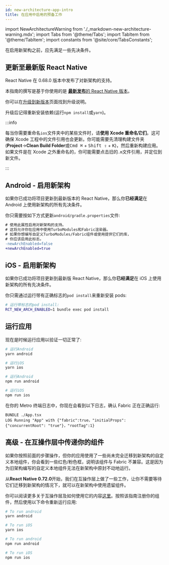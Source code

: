 ```yaml
---
id: new-architecture-app-intro
title: 在应用中启用的预备工作
---
```


import NewArchitectureWarning from './\_markdown-new-architecture-warning.mdx';
import Tabs from '@theme/Tabs';
import TabItem from '@theme/TabItem';
import constants from '@site/core/TabsConstants';

<NewArchitectureWarning/>

在启用新架构之前，应先满足一些先决条件。

## 更新至最新版 React Native

React Native 在 0.68.0 版本中发布了对新架构的支持。

本指南的撰写是基于你使用的是 [**最新发布**的 React Native 版本](https://github.com/facebook/react-native/releases/latest)。

你可以在[升级到新版本](/docs/upgrading)页面找到升级说明。

升级后记得重新安装依赖(运行`npm install`或`yarn`)。

:::info

每当你需要重命名`ios`文件夹中的某些文件时，请**使用 Xcode 重命名它们**。这可确保 Xcode 工程中的文件引用也会更新。你可能需要先清理构建文件夹(**Project**→**Clean Build Folder**或<kbd>Cmd ⌘</kbd> + <kbd>Shift ⇪</kbd> + <kbd>K</kbd>)，然后重新构建应用。如果文件是在 Xcode 之外重命名的，你可能需要点击旧的`.m`文件引用，并定位到新文件。

:::

## Android - 启用新架构

如果你已成功将项目更新到最新版本的 React Native，那么你**已经满足**在 Android 上使用新架构的所有先决条件。

你只需要按如下方式更新`android/gradle.properties`文件:

```diff
# 使用此属性启用对新架构的支持。
# 这将允许你在应用中使用TurboModules和Fabric渲染器。
# 如果你想编写自定义TurboModules/Fabric组件或使用提供它们的库，
# 你应该启用此标志。
-newArchEnabled=false
+newArchEnabled=true
```

## iOS - 启用新架构

如果你已成功将项目更新到最新版 React Native，那么你**已经满足**在 iOS 上使用新架构的所有先决条件。

你只需通过运行带有正确标志的`pod install`来重新安装 pods:

```bash
# 运行带标志的pod install:
RCT_NEW_ARCH_ENABLED=1 bundle exec pod install
```

## 运行应用

现在是时候运行应用以验证一切正常了:

<Tabs groupId="run-app" queryString defaultValue={constants.defaultPackageManager} values={constants.packageManagers} >
<TabItem value="yarn">

```bash
# 运行Android
yarn android

# 运行iOS
yarn ios
```

</TabItem>
<TabItem value="npm">

```bash
# 运行Android
npm run android

# 运行iOS
npm run ios
```

</TabItem>
</Tabs>

在你的 Metro 终端日志中，你现在会看到以下日志，确认 Fabric 正在正确运行:

```
BUNDLE ./App.tsx
LOG Running "App" with {"fabric":true，"initialProps":{"concurrentRoot": "true"}，"rootTag":1}
```

## 高级 - 在互操作层中传递你的组件

如果你按照前面的步骤操作，但你的应用使用了一些尚未完全迁移到新架构的自定义本地组件，你会看到一些红色/粉色框，说明该组件与 Fabric 不兼容。这是因为为旧架构编写的自定义本地组件无法在新架构中原封不动地运行。

从**React Native 0.72.0**开始，我们在互操作层上做了一些工作，让你不需要等待它们迁移到新架构的情况下，就可以在新架构中使用遗留组件。

你可以阅读更多关于互操作层及如何使用它的内容[这里](https://github.com/reactwg/react-native-new-architecture/discussions/135)。按照该指南注册你的组件，然后使用以下命令重新运行应用:

<Tabs groupId="run-app" queryString defaultValue={constants.defaultPackageManager} values={constants.packageManagers} >
<TabItem value="yarn">

```bash
# To run android
yarn android

# To run iOS
yarn ios
```

</TabItem>
<TabItem value="npm">

```bash
# To run android
npm run android

# To run iOS
npm run ios
```

</TabItem>
</Tabs>
